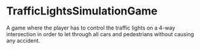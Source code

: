 # TrafficLightsSimulationGame
A game where the player has to control the traffic lights on a 4-way intersection in order to let through all cars and pedestrians without causing any accident. 
